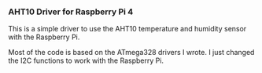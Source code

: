### AHT10 Driver for Raspberry Pi 4

This is a simple driver to use the AHT10 temperature and humidity sensor
with the Raspberry Pi. 

Most of the code is based on the ATmega328 drivers I wrote. I just changed the I2C
functions to work with the Raspberry Pi. 

